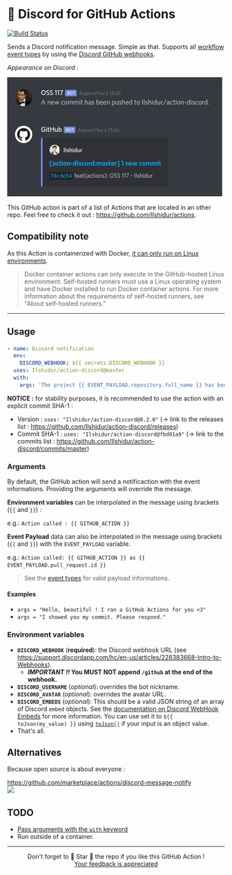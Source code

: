 # 🚀 Discord for GitHub Actions

[![Build Status][build-badge]][build-url]

Sends a Discord notification message. Simple as that.
Supports all [workflow event types](https://developer.github.com/webhooks/#events) by using the [Discord GitHub webhooks](https://discordapp.com/developers/docs/resources/webhook#execute-githubcompatible-webhook).

*Appearance on Discord :*

![Discord message](preview.png "Discord message")

This GitHub action is part of a list of Actions that are located in an other repo. Feel free to check it out : https://github.com/Ilshidur/actions.

## Compatibility note

As this Action is containerized with Docker, [it can only run on Linux environments](https://help.github.com/en/actions/building-actions/about-actions#types-of-actions).

> Docker container actions can only execute in the GitHub-hosted Linux environment.
> Self-hosted runners must use a Linux operating system and have Docker installed to run Docker container actions. For more information about the requirements of self-hosted runners, see "About self-hosted runners."

<hr/>

## Usage

```yaml
- name: Discord notification
  env:
    DISCORD_WEBHOOK: ${{ secrets.DISCORD_WEBHOOK }}
  uses: Ilshidur/action-discord@master
  with:
    args: 'The project {{ EVENT_PAYLOAD.repository.full_name }} has been deployed.'
```

**NOTICE :** for stability purposes, it is recommended to use the action with an explicit commit SHA-1 :

* Version : `uses: "Ilshidur/action-discord@0.2.0"` (&rarr; link to the releases list : https://github.com/Ilshidur/action-discord/releases)
* Commit SHA-1 : `uses: "Ilshidur/action-discord@fbd91a9"` (&rarr; link to the commits list : https://github.com/Ilshidur/action-discord/commits/master)

### Arguments

By default, the GitHub action will send a notificaction with the event informations. Providing the arguments will override the message.

**Environment variables** can be interpolated in the message using brackets (`{{` and `}}`) :

e.g.: `Action called : {{ GITHUB_ACTION }}`

**Event Payload** data can also be interpolated in the message using brackets (`{{` and `}}`) with the `EVENT_PAYLOAD` variable.

e.g.: `Action called: {{ GITHUB_ACTION }} as {{ EVENT_PAYLOAD.pull_request.id }}`

> See the [event types](https://developer.github.com/v3/activity/events/types) for valid payload informations.

#### Examples

* `args = "Hello, beautiful ! I ran a GitHub Actions for you <3"`
* `args = "I showed you my commit. Please respond."`

### Environment variables

* **`DISCORD_WEBHOOK`** (**required**): the Discord webhook URL (see https://support.discordapp.com/hc/en-us/articles/228383668-Intro-to-Webhooks).
  * ***IMPORTANT !!* You MUST NOT append `/github` at the end of the webhook.**
* **`DISCORD_USERNAME`** (*optional*): overrides the bot nickname.
* **`DISCORD_AVATAR`** (*optional*): overrides the avatar URL.
* **`DISCORD_EMBEDS`** (*optional*): This should be a valid JSON string of an array of Discord `embed` objects. See the [documentation on Discord WebHook Embeds](https://birdie0.github.io/discord-webhooks-guide/structure/embeds.html) for more information. You can use set it to `${{ toJson(my_value) }}` using [`toJson()`](https://docs.github.com/en/actions/reference/context-and-expression-syntax-for-github-actions#tojson) if your input is an object value.
* That's all.

## Alternatives

Because open source is about everyone :

https://github.com/marketplace/actions/discord-message-notify <br/>
![](https://img.shields.io/github/stars/appleboy/discord-action.svg?label=Stars&style=social)

## TODO

* [Pass arguments with the `with` keyword](https://help.github.com/en/actions/automating-your-workflow-with-github-actions/workflow-syntax-for-github-actions#jobsjob_idstepswith)
* Run outside of a container.

<hr/>

<p align="center">
  Don't forget to 🌟 Star 🌟 the repo if you like this GitHub Action !<br/>
  <a href="https://github.com/Ilshidur/action-discord/issues/new">Your feedback is appreciated</a>
</p>

[build-badge]: https://img.shields.io/endpoint.svg?url=https%3A%2F%2Factions-badge.atrox.dev%2FIlshidur%2Faction-discord%2Fbadge&style=flat
[build-url]: https://actions-badge.atrox.dev/Ilshidur/action-discord/goto
